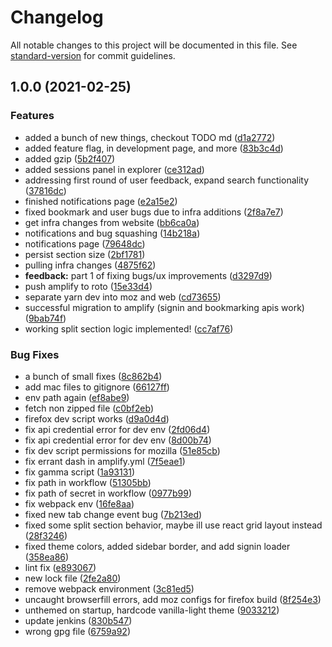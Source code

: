 # Changelog

All notable changes to this project will be documented in this file. See [standard-version](https://github.com/conventional-changelog/standard-version) for commit guidelines.

## 1.0.0 (2021-02-25)

### Features

- added a bunch of new things, checkout TODO md ([d1a2772](https://github.com/alexkim205/chummy/commit/d1a2772f419a721a9a558cd86ea7daa8cd07bc6f))
- added feature flag, in development page, and more ([83b3c4d](https://github.com/alexkim205/chummy/commit/83b3c4d75e5e1daedcf2baaf40c72d3647b53b8c))
- added gzip ([5b2f407](https://github.com/alexkim205/chummy/commit/5b2f4070be65cc5fa46627e5ab96caf20cf837f4))
- added sessions panel in explorer ([ce312ad](https://github.com/alexkim205/chummy/commit/ce312ad385e3eae427b1e044a60fe9e877a6b58b))
- addressing first round of user feedback, expand search functionality ([37816dc](https://github.com/alexkim205/chummy/commit/37816dc3a38b77e4c9b52bbe1ca60b5bd6d5562d))
- finished notifications page ([e2a15e2](https://github.com/alexkim205/chummy/commit/e2a15e25a6e7982eacee056e4fb05bdd1788a456))
- fixed bookmark and user bugs due to infra additions ([2f8a7e7](https://github.com/alexkim205/chummy/commit/2f8a7e7348500ffa4692c9c312234c0ff5f66c8f))
- get infra changes from website ([bb6ca0a](https://github.com/alexkim205/chummy/commit/bb6ca0a721396bc0cef20739af50e93e8375fee5))
- notifications and bug squashing ([14b218a](https://github.com/alexkim205/chummy/commit/14b218a7753c889bbce9b2f315e588c134779cc9))
- notifications page ([79648dc](https://github.com/alexkim205/chummy/commit/79648dcf422a079846014c22b0b25d3150dbeb04))
- persist section size ([2bf1781](https://github.com/alexkim205/chummy/commit/2bf1781efd167dbbd99ba5cd9cf0272b0c171c2c))
- pulling infra changes ([4875f62](https://github.com/alexkim205/chummy/commit/4875f6224772ea8b0b5ae93cb66872338f8e01c1))
- **feedback:** part 1 of fixing bugs/ux improvements ([d3297d9](https://github.com/alexkim205/chummy/commit/d3297d9b94a4979b359a12945b1345a665d444bb))
- push amplify to roto ([15e33d4](https://github.com/alexkim205/chummy/commit/15e33d481daf5b41ad1da1db9c0da1ea73a8437d))
- separate yarn dev into moz and web ([cd73655](https://github.com/alexkim205/chummy/commit/cd73655151e017e57979864483d1d6d2d3482089))
- successful migration to amplify (signin and bookmarking apis work) ([9bab74f](https://github.com/alexkim205/chummy/commit/9bab74fed90644cf6b47c5d214090afd3ee5e91b))
- working split section logic implemented! ([cc7af76](https://github.com/alexkim205/chummy/commit/cc7af7655cf5e3cfc60a0f21621d22a9f40fc698))

### Bug Fixes

- a bunch of small fixes ([8c862b4](https://github.com/alexkim205/chummy/commit/8c862b4ca0f36ac1a6f30dbeb9a130394c831bf8))
- add mac files to gitignore ([66127ff](https://github.com/alexkim205/chummy/commit/66127ffacbc5e1c0dad1ed01b567fb9b4f93cca5))
- env path again ([ef8abe9](https://github.com/alexkim205/chummy/commit/ef8abe981b7dca0533d438f7f92c4d278be13ce8))
- fetch non zipped file ([c0bf2eb](https://github.com/alexkim205/chummy/commit/c0bf2eb1d8960e66f26a5998db3faee055111e9d))
- firefox dev script works ([d9a0d4d](https://github.com/alexkim205/chummy/commit/d9a0d4d7161c2050546047703c0a9c0ceedc171a))
- fix api credential error for dev env ([2fd06d4](https://github.com/alexkim205/chummy/commit/2fd06d412a84977247b0e3a512e1dc9e57188678))
- fix api credential error for dev env ([8d00b74](https://github.com/alexkim205/chummy/commit/8d00b74c48b738ddb347802c0e4551915b3c7311))
- fix dev script permissions for mozilla ([51e85cb](https://github.com/alexkim205/chummy/commit/51e85cbaf889e148380fd2504065d8cc3778233d))
- fix errant dash in amplify.yml ([7f5eae1](https://github.com/alexkim205/chummy/commit/7f5eae14185dc06900cc43072a0499bed9d195d2))
- fix gamma script ([1a93131](https://github.com/alexkim205/chummy/commit/1a93131f78990fecfdbbd1e5a28e2649b7a41f2c))
- fix path in workflow ([51305bb](https://github.com/alexkim205/chummy/commit/51305bb52edd45e01286dedc065e82ef11759af7))
- fix path of secret in workflow ([0977b99](https://github.com/alexkim205/chummy/commit/0977b9904f08d097075db0e57445bd5b0818f530))
- fix webpack env ([16fe8aa](https://github.com/alexkim205/chummy/commit/16fe8aa38e7f95c98e457ec15981dc5d668281e8))
- fixed new tab change event bug ([7b213ed](https://github.com/alexkim205/chummy/commit/7b213ed755e5ad31a60bef5833dc59650b3b66f3))
- fixed some split section behavior, maybe ill use react grid layout instead ([28f3246](https://github.com/alexkim205/chummy/commit/28f3246b6b944cd6f4e6d36a6b9be4c4c8aeb6b0))
- fixed theme colors, added sidebar border, and add signin loader ([358ea86](https://github.com/alexkim205/chummy/commit/358ea860b4683d1258dd3912a7929c381e360225))
- lint fix ([e893067](https://github.com/alexkim205/chummy/commit/e893067f68e27ec5f74b294a2a3ff5164c0fdf34))
- new lock file ([2fe2a80](https://github.com/alexkim205/chummy/commit/2fe2a80b9cd45f7b1690f23ff227d1aa8155b180))
- remove webpack environment ([3c81ed5](https://github.com/alexkim205/chummy/commit/3c81ed562e7db00096a53fdbce995877d42c09d8))
- uncaught browserfill errors, add moz configs for firefox build ([8f254e3](https://github.com/alexkim205/chummy/commit/8f254e31fcd38dc8d5ad4eb53f10cbf94b235739))
- unthemed on startup, hardcode vanilla-light theme ([9033212](https://github.com/alexkim205/chummy/commit/9033212b21f3b283c7180e485957813ceea21732))
- update jenkins ([830b547](https://github.com/alexkim205/chummy/commit/830b547c128f9678bc3c5ecca04322afc37763b0))
- wrong gpg file ([6759a92](https://github.com/alexkim205/chummy/commit/6759a92fa19b2416c93591e3ed7ac828431c6130))
